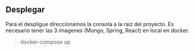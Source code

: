 ## Desplegar

Para el despligue direccionamos la consola a la raiz del proyecto. Es necesario tener las 3 imagenes (Mongo, Spring, React) en local en docker.


> docker-compose up